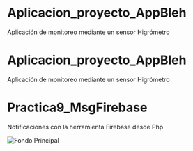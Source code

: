 # Aplicacion_proyecto_AppBleh
Aplicación de monitoreo mediante un sensor Higrómetro 
# Aplicacion_proyecto_AppBleh
Aplicación de monitoreo mediante un sensor Higrómetro 

# Practica9_MsgFirebase
Notificaciones con la herramienta Firebase desde Php

![Fondo Principal](https://github.com/DanielRicob/Practica9_MsgFirebase/blob/main/Pantalla_Monitor.JPG)
